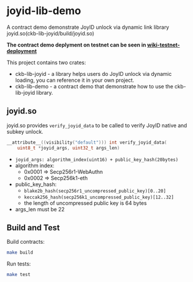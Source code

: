 # joyid-lib-demo

A contract demo demonstrate JoyID unlock via dynamic link library joyid.so(ckb-lib-joyid/build/joyid.so)

**The contract demo deplyment on testnet can be seen in [wiki-testnet-deployment](https://github.com/nervina-labs/joyid-lib-demo/wiki/Testnet-Deployment)**

This project contains two crates:

- ckb-lib-joyid - a library helps users do JoyID unlock via dynamic loading, you can reference it in your own project.
- ckb-lib-demo - a contract demo that demonstrate how to use the ckb-lib-joyid library.

## joyid.so

joyid.so provides `verify_joyid_data` to be called to verify JoyID native and subkey unlock.

```c
__attribute__((visibility("default"))) int verify_joyid_data(
    uint8_t *joyid_args, uint32_t args_len)
```

- `joyid_args: algorithm_index(uint16) + public_key_hash(20bytes)`
- algorithm index:
  - 0x0001 => Secp256r1-WebAuthn
  - 0x0002 => Secp256k1-eth
- public_key_hash:
  - `blake2b_hash(secp256r1_uncompressed_public_key)[0..20]`
  - `keccak256_hash(secp256k1_uncompressed_public_key)[12..32]`
  - the length of uncompressed public key is 64 bytes
- args_len must be 22

## Build and Test

Build contracts:

``` sh
make build
```

Run tests:

``` sh
make test
```
